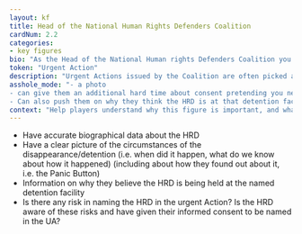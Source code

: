 ```yaml
---
layout: kf
title: Head of the National Human Rights Defenders Coalition
cardNum: 2.2
categories:
- key figures
bio: "As the Head of the National Human rights Defenders Coalition you have the authority to ensure that the Coalition takes action on certain cases (of course as long as they are within the organisational priorities and there is strategic relevance to working on the case."
token: "Urgent Action"
description: "Urgent Actions issued by the Coalition are often picked and recirculated within the sub-region, and sometimes by INGOs as well as are scoped by United Nations Special Procedures (i.e. on HRDs, FOE, FOA, Torture, etc)"
asshole_mode: "- a photo
- can give them an additional hard time about consent pretending you need a written consent form to release the UA (which of course you don’t but the point is to make the think about how much proof of consent they really need).  
- Can also push them on why they think the HRD is at that detention facility, claiming that without solid proof the Coalition could be attacked for libel or could face security or administrative repercussions from the authorities. "
context: "Help players understand why this figure is important, and what their actions mean in the big picture"
---
```

- Have accurate biographical data about the HRD
- Have a clear picture of the circumstances of the disappearance/detention (i.e. when did it happen, what do we know about how it happened) (including about how they found out about it, i.e. the Panic Button)
- Information on why they believe the HRD is being held at the named detention facility
- Is there any risk in naming the HRD in the urgent Action? Is the HRD aware of these risks and have given their informed consent to be named in the UA?
